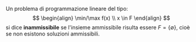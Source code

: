 Un problema di programmazione lineare del tipo:
$$
\begin{align}
\min/\max f(x) \\
x \in F
\end{align}
$$
si dice **inammissibile** se l'insieme ammissibile risulta essere $F=\{ \emptyset  \}$, cioè se non esistono soluzioni ammissibili.